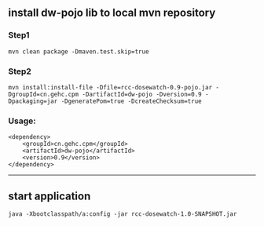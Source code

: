 ## install dw-pojo lib to local mvn repository

### Step1 
```
mvn clean package -Dmaven.test.skip=true
```
### Step2
```
mvn install:install-file -Dfile=rcc-dosewatch-0.9-pojo.jar -DgroupId=cn.gehc.cpm -DartifactId=dw-pojo -Dversion=0.9 -Dpackaging=jar -DgeneratePom=true -DcreateChecksum=true
```

### Usage:
```
<dependency>
    <groupId>cn.gehc.cpm</groupId>
    <artifactId>dw-pojo</artifactId>
    <version>0.9</version>
</dependency>
```

***

## start application
```
java -Xbootclasspath/a:config -jar rcc-dosewatch-1.0-SNAPSHOT.jar
```